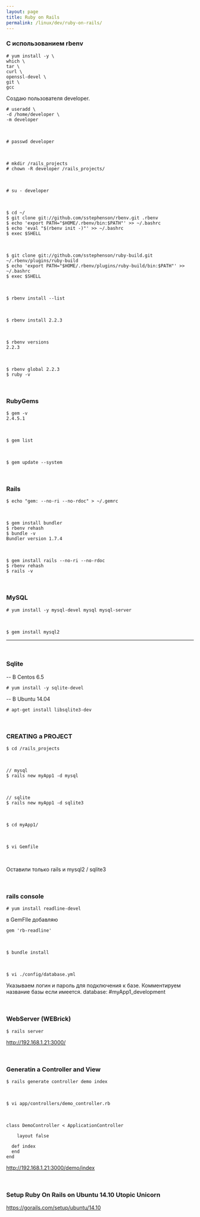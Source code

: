 ```yaml
---
layout: page
title: Ruby on Rails
permalink: /linux/dev/ruby-on-rails/
---
```


### С использованием rbenv

    # yum install -y \
    which \
    tar \
    curl \
    openssl-devel \
    git \
    gcc


Создаю пользователя developer.

    # useradd \
    -d /home/developer \
    -m developer

<br/>

    # passwd developer

<br/>

    # mkdir /rails_projects
    # chown -R developer /rails_projects/


<br/>

    # su - developer

<br/>

    $ cd ~/
    $ git clone git://github.com/sstephenson/rbenv.git .rbenv
    $ echo 'export PATH="$HOME/.rbenv/bin:$PATH"' >> ~/.bashrc
    $ echo 'eval "$(rbenv init -)"' >> ~/.bashrc
    $ exec $SHELL

<br/>

    $ git clone git://github.com/sstephenson/ruby-build.git ~/.rbenv/plugins/ruby-build
    $ echo 'export PATH="$HOME/.rbenv/plugins/ruby-build/bin:$PATH"' >> ~/.bashrc
    $ exec $SHELL

<br/>

    $ rbenv install --list

<br/>

    $ rbenv install 2.2.3

<br/>

    $ rbenv versions
    2.2.3


<br/>

    $ rbenv global 2.2.3
    $ ruby -v



<br/>

### RubyGems

    $ gem -v
    2.4.5.1


<br/>

    $ gem list

<br/>

    $ gem update --system



<br/>

### Rails

    $ echo "gem: --no-ri --no-rdoc" > ~/.gemrc

<br/>

    $ gem install bundler
    $ rbenv rehash
    $ bundle -v
    Bundler version 1.7.4

<br/>

    $ gem install rails --no-ri --no-rdoc
    $ rbenv rehash
    $ rails -v


<br/>

### MySQL

    # yum install -y mysql-devel mysql mysql-server

<br/>

    $ gem install mysql2

-----

<br/>

### Sqlite


-- В Centos 6.5

    # yum install -y sqlite-devel

-- В Ubuntu 14.04

    # apt-get install libsqlite3-dev


<br/>

### CREATING a PROJECT

    $ cd /rails_projects

<br/>

    // mysql
    $ rails new myApp1 -d mysql

<br/>

    // sqlite
    $ rails new myApp1 -d sqlite3

<br/>

    $ cd myApp1/

<br/>

    $ vi Gemfile

<br/>

Оставили только rails и mysql2 / sqlite3



<br/>

### rails console

    # yum install readline-devel

в GemFIle добавляю

    gem 'rb-readline'

<br/>

    $ bundle install


<br/>

    $ vi ./config/database.yml

Указываем логин и пароль для подключения к базе.
Комментируем название базы если имеется.
database: #myApp1_development


<br/>

### WebServer (WEBrick)

    $ rails server

http://192.168.1.21:3000/


<br/>

### Generatin a Controller and View


    $ rails generate controller demo index

<br/>

    $ vi app/controllers/demo_controller.rb

<br/>

    class DemoController < ApplicationController

        layout false

      def index
      end
    end


http://192.168.1.21:3000/demo/index


<br/>

### Setup Ruby On Rails on Ubuntu 14.10 Utopic Unicorn

https://gorails.com/setup/ubuntu/14.10
